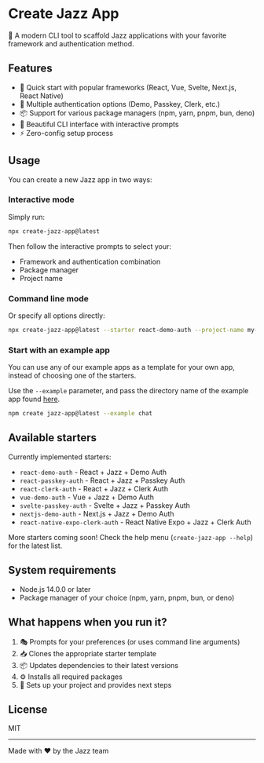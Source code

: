# Create Jazz App

🎷 A modern CLI tool to scaffold Jazz applications with your favorite framework and authentication method.

## Features

- 🚀 Quick start with popular frameworks (React, Vue, Svelte, Next.js, React Native)
- 🔐 Multiple authentication options (Demo, Passkey, Clerk, etc.)
- 📦 Support for various package managers (npm, yarn, pnpm, bun, deno)
- 💅 Beautiful CLI interface with interactive prompts
- ⚡️ Zero-config setup process

## Usage

You can create a new Jazz app in two ways:

### Interactive mode

Simply run:
```bash
npx create-jazz-app@latest
```

Then follow the interactive prompts to select your:
- Framework and authentication combination
- Package manager
- Project name

### Command line mode

Or specify all options directly:

```bash
npx create-jazz-app@latest --starter react-demo-auth --project-name my-app --package-manager npm
```

### Start with an example app

You can use any of our example apps as a template for your own app, instead of choosing one of the starters.

Use the `--example` parameter, and pass
the directory name of the example app found [here](https://github.com/garden-co/jazz/tree/main/examples).

```bash
npm create jazz-app@latest --example chat
```

## Available starters

Currently implemented starters:

- `react-demo-auth` - React + Jazz + Demo Auth
- `react-passkey-auth` - React + Jazz + Passkey Auth
- `react-clerk-auth` - React + Jazz + Clerk Auth
- `vue-demo-auth` - Vue + Jazz + Demo Auth
- `svelte-passkey-auth` - Svelte + Jazz + Passkey Auth
- `nextjs-demo-auth` - Next.js + Jazz + Demo Auth
- `react-native-expo-clerk-auth` - React Native Expo + Jazz + Clerk Auth

More starters coming soon! Check the help menu (`create-jazz-app --help`) for the latest list.

## System requirements

- Node.js 14.0.0 or later
- Package manager of your choice (npm, yarn, pnpm, bun, or deno)

## What happens when you run it?

1. 🎭 Prompts for your preferences (or uses command line arguments)
2. 📥 Clones the appropriate starter template
3. 📦 Updates dependencies to their latest versions
4. ⚙️ Installs all required packages
5. 🎉 Sets up your project and provides next steps

## License

MIT

---

Made with ♥️ by the Jazz team
